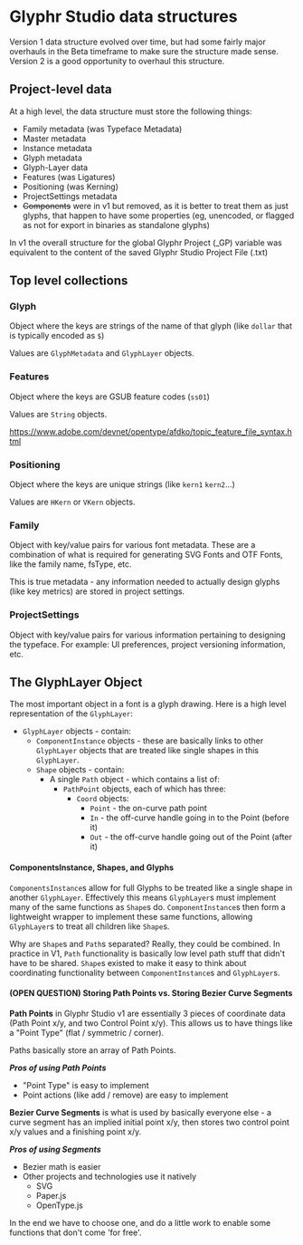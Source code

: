 # Glyphr Studio data structures

Version 1 data structure evolved over time, but had some fairly major overhauls in the Beta timeframe to make sure the structure made sense.
Version 2 is a good opportunity to overhaul this structure.

## Project-level data

At a high level, the data structure must store the following things:

* Family metadata (was Typeface Metadata)
* Master metadata
* Instance metadata
* Glyph metadata
* Glyph-Layer data
* Features (was Ligatures)
* Positioning (was Kerning)
* ProjectSettings metadata
* ~~Components~~ were in v1 but removed, as it is better to treat them as just glyphs, that happen to have some properties (eg, unencoded, or flagged as not for export in binaries as standalone glyphs)

In v1 the overall structure for the global Glyphr Project (_GP) variable was equivalent to the content of the saved Glyphr Studio Project File (.txt)

## Top level collections

### Glyph

Object where the keys are strings of the name of that glyph (like `dollar` that is typically encoded as `$`)

Values are `GlyphMetadata` and `GlyphLayer` objects.

### Features

Object where the keys are GSUB feature codes (`ss01`)

Values are `String` objects.

https://www.adobe.com/devnet/opentype/afdko/topic_feature_file_syntax.html

### Positioning

Object where the keys are unique strings (like `kern1` `kern2`...)

Values are `HKern` or `VKern` objects.

### Family

Object with key/value pairs for various font metadata. 
These are a combination of what is required for generating SVG Fonts and OTF Fonts, like the family name, fsType, etc.

This is true metadata - any information needed to actually design glyphs (like key metrics) are stored in project settings.

### ProjectSettings

Object with key/value pairs for various information pertaining to designing the typeface. 
For example: UI preferences, project versioning information, etc.

## The GlyphLayer Object

The most important object in a font is a glyph drawing. 
Here is a high level representation of the `GlyphLayer`:

* ```GlyphLayer``` objects - contain:
	* ```ComponentInstance``` objects - these are basically links to other `GlyphLayer` objects that are treated like single shapes in this `GlyphLayer`.
	* ```Shape``` objects - contain:
		* A single ```Path``` object - which contains a list of:
			* ```PathPoint``` objects, each of which has three:
				* ```Coord``` objects:
					* `Point` - the on-curve path point
					* `In` - the off-curve handle going in to the Point (before it)
					* `Out` - the off-curve handle going out of the Point (after it)

#### ComponentsInstance, Shapes, and Glyphs

`ComponentsInstance`s allow for full Glyphs to be treated like a single shape in another `GlyphLayer`. 
Effectively this means `GlyphLayer`s must implement many of the same functions as `Shape`s do. 
`ComponentInstance`s then form a lightweight wrapper to implement these same functions, allowing `GlyphLayer`s to treat all children like ```Shape```s.

Why are ```Shape```s and ```Path```s separated?  Really, they could be combined.   In practice in V1, ```Path``` functionality is basically low level path stuff that didn't have to be shared. ```Shape```s existed to make it easy to think about coordinating functionality between ```ComponentInstance```s and ```GlyphLayer```s.

#### (OPEN QUESTION) Storing Path Points vs. Storing Bezier Curve Segments

**Path Points** in Glyphr Studio v1 are essentially 3 pieces of coordinate data (Path Point x/y, and two Control Point x/y).  This allows us to have things like a "Point Type" (flat / symmetric / corner).

Paths basically store an array of Path Points.

_**Pros of using Path Points**_ 
* "Point Type" is easy to implement
* Point actions (like add / remove) are easy to implement

**Bezier Curve Segments** is what is used by basically everyone else - a curve segment has an implied initial point x/y, then stores two control point x/y values and a finishing point x/y.

_**Pros of using Segments**_
* Bezier math is easier
* Other projects and technologies use it natively
	* SVG
	* Paper.js
	* OpenType.js

In the end we have to choose one, and do a little work to enable some functions that don't come 'for free'.
